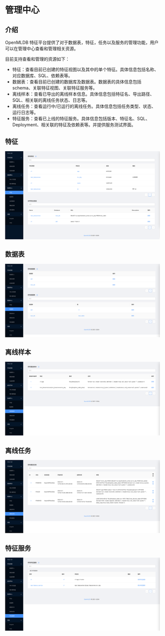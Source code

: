 # 管理中心

## 介绍

OpenMLDB 特征平台提供了对于数据表，特征，任务以及服务的管理功能，用户可以在管理中心查看和管理相关资源。

目前支持查看和管理的资源如下：

* 特征：查看目前已创建的特征视图以及其中的单个特征。具体信息包括名称、对应数据库、SQL、依赖表等。
* 数据表：查看目前已创建的数据库及数据表。数据表的具体信息包括schema、关联特征视图、关联特征服务等。
* 离线样本：查看已导出的离线样本信息。具体信息包括特征名、导出路径、SQL、相关联的离线任务状态、日志等。
* 离线任务：查看运行中/已运行的离线任务。具体信息包括任务类型、状态、运行日志等。
* 特征服务：查看已上线的特征服务。具体信息包括版本、特征名、SQL、Deployment、相关联的特征及依赖表等。并提供服务测试界面。

## 特征

![](../images/features_page.png)

## 数据表

![](../images/tables_page.png)

## 离线样本

![](../images/offline_samples_page.png)

## 离线任务

![](../images/offline_jobs_page.png)

## 特征服务

![](../images/feature_services_page.png)
